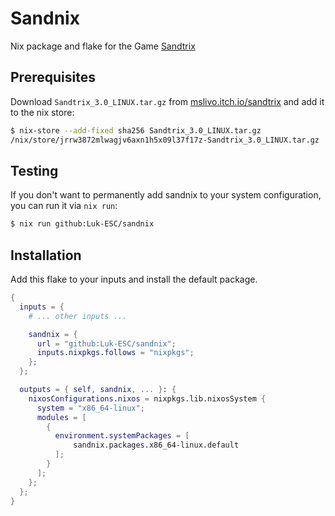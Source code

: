 # Sandnix
Nix package and flake for the Game [Sandtrix](mslivo.itch.io/sandtrix) 

## Prerequisites
Download `Sandtrix_3.0_LINUX.tar.gz` from [mslivo.itch.io/sandtrix](mslivo.itch.io/sandtrix) and add it to the nix store:

```bash
$ nix-store --add-fixed sha256 Sandtrix_3.0_LINUX.tar.gz
/nix/store/jrrw3872mlwagjv6axn1h5x09l37f17z-Sandtrix_3.0_LINUX.tar.gz
```

## Testing
If you don't want to permanently add sandnix to your system configuration, you can run it via `nix run`: 

```bash
$ nix run github:Luk-ESC/sandnix
``` 


## Installation
Add this flake to your inputs and install the default package. 

```nix
{
  inputs = {
    # ... other inputs ...

    sandnix = {
      url = "github:Luk-ESC/sandnix";
      inputs.nixpkgs.follows = "nixpkgs";
    };
  };

  outputs = { self, sandnix, ... }: {
    nixosConfigurations.nixos = nixpkgs.lib.nixosSystem {
      system = "x86_64-linux";
      modules = [
        {
          environment.systemPackages = [
              sandnix.packages.x86_64-linux.default
          ];
        }
      ];
    };
  };
}  
``` 
